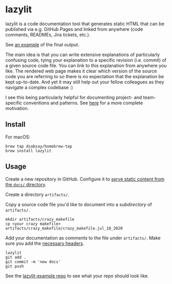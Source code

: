 # lazylit

lazylit is a code documentation tool that generates static HTML that can be
published via e.g. GitHub Pages and linked from anywhere (code comments,
READMEs, Jira tickets, etc.).

See [an example](https://dsabsay.github.io/lazylit-example/index.html) of the final output.

The main idea is that you can write extensive explanations of particularly
confusing code, tying your explanation to a specific revision (i.e. commit) of a
given source code file. You can link to this explanation from anywhere you like.
The rendered web page makes it clear which version of the source code you are
referring to so there is no expectation that the explanation be kept up-to-date.
And yet it may still help out your fellow colleagues as they navigate a complex codebase :)

I see this being particularly helpful for documenting project- and team-specific
conventions and patterns. See [here](https://dsabsay.github.io/lazylit-example/index.html) for a more complete motivation.

## Install
For macOS:
```
brew tap dsabsay/homebrew-tap
brew install lazylit
```

## Usage
Create a new repository in GitHub. Configure it to [serve static content from the
`docs/` directory](https://docs.github.com/en/github/working-with-github-pages/configuring-a-publishing-source-for-your-github-pages-site).

Create a directory `artifacts/`.

Copy a source code file you'd like to document into a _subdirectory_ of
`artifacts/`.

```
mkdir artifacts/crazy_makefile
cp <your crazy makefile> artifacts/crazy_makefile/crazy_makefile.jul_18_2020
```

Add your documentation as comments to the file under `artifacts/`. Make sure you
add the [necessary headers](https://github.com/dsabsay/lazylit-example/blob/master/artifacts/lazylit/lazylit.jul_18_2020.go#L1).

```
lazylit
git add .
git commit -m 'new docs'
git push
```

See the [lazylit-example repo](https://github.com/dsabsay/lazylit-example) to
see what your repo should look like.
